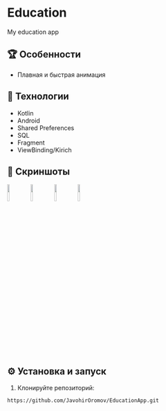 # Education

My education app

## 🏆 Особенности

- Плавная и быстрая анимация

## 🚀 Технологии

- Kotlin
- Android
- Shared Preferences
- SQL
- Fragment
- ViewBinding/Kirich

## 📸 Скриншоты

<p float="left">
  <img src="https://drive.google.com/uc?export=view&id=1Or-93Tm8dVncb1kMNjVgEm0p2IuS45bA" width="10%" />
  <img src="https://drive.google.com/uc?export=view&id=1JomT9w8CIgUe46LP4LKrj5BdU4kc9vIs" width="10%" />
  <img src="https://drive.google.com/uc?export=view&id=1VbdcFP8hvHvYfx_7PMSlDi9kdViO7hfH" width="10%" />
  <img src="https://drive.google.com/uc?export=view&id=1pvlyve2anMXxUskdq_Y8p6ipDDMOy_xo" width="10%" />
</p>

## ⚙️ Установка и запуск

1. Клонируйте репозиторий:

```bash
https://github.com/JavohirOromov/EducationApp.git
